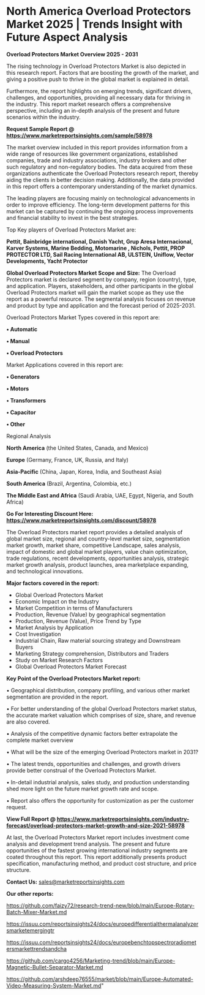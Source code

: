 # North America Overload Protectors Market 2025 | Trends Insight with Future Aspect Analysis

<Strong> Overload Protectors Market Overview 2025 - 2031</strong>

The rising technology in Overload Protectors Market is also depicted in this research report. Factors that are boosting the growth of the market, and giving a positive push to thrive in the global market is explained in detail.

Furthermore, the report highlights on emerging trends, significant drivers, challenges, and opportunities, providing all necessary data for thriving in the industry. This report market research offers a comprehensive perspective, including an in-depth analysis of the present and future scenarios within the industry.

<strong>Request Sample Report @ <a href=https://www.marketreportsinsights.com/sample/58978>https://www.marketreportsinsights.com/sample/58978</a></strong>

The market overview included in this report provides information from a wide range of resources like government organizations, established companies, trade and industry associations, industry brokers and other such regulatory and non-regulatory bodies. The data acquired from these organizations authenticate the Overload Protectors research report, thereby aiding the clients in better decision making. Additionally, the data provided in this report offers a contemporary understanding of the market dynamics.

The leading players are focusing mainly on technological advancements in order to improve efficiency. The long-term development patterns for this market can be captured by continuing the ongoing process improvements and financial stability to invest in the best strategies.

Top Key players of Overload Protectors Market are:

<strong>Pettit, Bainbridge international, Danish Yacht, Grup Aresa Internacional, Karver Systems, Marine Bedding, Motomarine , Nichols, Pettit, PROP PROTECTOR LTD, Sail Racing International AB, ULSTEIN, Uniflow, Vector Developments, Yacht Protector</strong>

<strong><b>Global Overload Protectors Market Scope and Size:</b></strong>
The Overload Protectors market is declared segment by company, region (country), type, and application. Players, stakeholders, and other participants in the global Overload Protectors market will gain the market scope as they use the report as a powerful resource. The segmental analysis focuses on revenue and product by type and application and the forecast period of 2025-2031.

Overload Protectors Market Types covered in this report are:

<strong>• Automatic

• Manual

• Overload Protectors</strong>

Market Applications covered in this report are:

<strong>• Generators

• Motors

• Transformers

• Capacitor

• Other</strong> 

Regional Analysis

<strong>North America</strong> (the United States, Canada, and Mexico)

<strong>Europe</strong> (Germany, France, UK, Russia, and Italy)

<strong>Asia-Pacific</strong> (China, Japan, Korea, India, and Southeast Asia)

<strong>South America</strong> (Brazil, Argentina, Colombia, etc.)

<strong>The Middle East and Africa</strong> (Saudi Arabia, UAE, Egypt, Nigeria, and South Africa)

<strong>Go For Interesting Discount Here: <a href=https://www.marketreportsinsights.com/discount/58978>https://www.marketreportsinsights.com/discount/58978</a></strong>

The Overload Protectors market report provides a detailed analysis of global market size, regional and country-level market size, segmentation market growth, market share, competitive Landscape, sales analysis, impact of domestic and global market players, value chain optimization, trade regulations, recent developments, opportunities analysis, strategic market growth analysis, product launches, area marketplace expanding, and technological innovations.

<strong><b>Major factors covered in the report:</b></strong>
<ul>
  <li>Global Overload Protectors Market </li>
  <li>Economic Impact on the Industry</li>
  <li>Market Competition in terms of Manufacturers</li>
  <li>Production, Revenue (Value) by geographical segmentation</li>
  <li>Production, Revenue (Value), Price Trend by Type</li>
  <li>Market Analysis by Application</li>
  <li>Cost Investigation</li>
  <li>Industrial Chain, Raw material sourcing strategy and Downstream Buyers</li>
  <li>Marketing Strategy comprehension, Distributors and Traders</li>
  <li>Study on Market Research Factors</li>
  <li>Global Overload Protectors Market Forecast</li>
</ul>

<strong><b>Key Point of the Overload Protectors Market report:</b></strong>

• Geographical distribution, company profiling, and various other market segmentation are provided in the report.

• For better understanding of the global Overload Protectors market status, the accurate market valuation which comprises of size, share, and revenue are also covered.

• Analysis of the competitive dynamic factors better extrapolate the complete market overview

• What will be the size of the emerging Overload Protectors market in 2031?

• The latest trends, opportunities and challenges, and growth drivers provide better construal of the Overload Protectors Market.

• In-detail industrial analysis, sales study, and production understanding shed more light on the future market growth rate and scope.

• Report also offers the opportunity for customization as per the customer request.

<strong><b>View Full Report @ <a href=https://www.marketreportsinsights.com/industry-forecast/overload-protectors-market-growth-and-size-2021-58978>https://www.marketreportsinsights.com/industry-forecast/overload-protectors-market-growth-and-size-2021-58978</a></b></strong>


At last, the Overload Protectors Market report includes investment come analysis and development trend analysis. The present and future opportunities of the fastest growing international industry segments are coated throughout this report. This report additionally presents product specification, manufacturing method, and product cost structure, and price structure.

<strong>Contact Us:</strong>
sales@marketreportsinsights.com

<strong>Our other reports:</strong>

<a href=https://github.com/faizy72/research-trend-new/blob/main/Europe-Rotary-Batch-Mixer-Market.md>https://github.com/faizy72/research-trend-new/blob/main/Europe-Rotary-Batch-Mixer-Market.md</a>

<a href=https://issuu.com/reportsinsights24/docs/europedifferentialthermalanalyzersmarketemergingtr>https://issuu.com/reportsinsights24/docs/europedifferentialthermalanalyzersmarketemergingtr</a>

<a href=https://issuu.com/reportsinsights24/docs/europebenchtopspectroradiometersmarkettrendsandcha>https://issuu.com/reportsinsights24/docs/europebenchtopspectroradiometersmarkettrendsandcha</a>

<a href=https://github.com/cargo4256/Marketing-trend/blob/main/Europe-Magnetic-Bullet-Separator-Market.md>https://github.com/cargo4256/Marketing-trend/blob/main/Europe-Magnetic-Bullet-Separator-Market.md</a>

<a href=https://github.com/arshdeep76555/market/blob/main/Europe-Automated-Video-Measuring-System-Market.md>https://github.com/arshdeep76555/market/blob/main/Europe-Automated-Video-Measuring-System-Market.md</a>"
